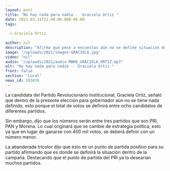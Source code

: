 ```yaml
---
layout: post
title: "No hay nada para nadie -  Graciela Ortiz "
date: 2021-03-31T21:48:00.000-06:00
tags:
  
  - Graciela Ortiz
  
author: nil
description: "Afirma que pese a encuestas aún no se define situación del ganador."
image: "/uploads/2021/images-GRACIELA.jpg"
video: "nil"
audio: "/uploads/2021/audio-MW06_GRACIELA_ORTIZ.mp3"
alt: "No hay nada para nadie -  Graciela Ortiz "
front: false
section: "Local"
news_id: 183636
---
```


La candidata del Partido Revolucionario Institucional, Graciela Ortiz, señaló que dentro de la presente elección para gobernador aún no se tiene nada definido, esto porque el total de votos se definirá entre ocho candidatos de diferentes partidos. 

Sin embargo, dijo que los números serán entre tres partidos que son PRI, PAN y Morena. Lo cual originará que se cambie de estrategia política, esto ya que en lugar de ganarse con 400 mil votos, se deberá definir con un número menor.

La abanderada tricolor dijo que esto es un punto de partida positivo para su partido afirmando que es donde se definirá la situación dentro de la campaña. Destacando que el punto de partida del PRI ya lo desearían muchos partidos.
